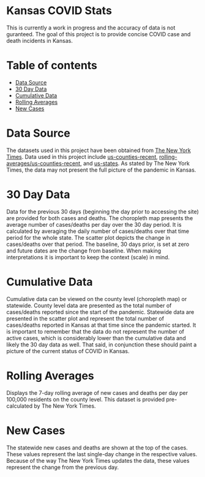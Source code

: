 # Kansas COVID Stats

This is currently a work in progress and the accuracy of data is not guranteed. The goal of this project is to provide concise COVID case and death incidents in Kansas.

# Table of contents
* [Data Source](#Data-Source)
* [30 Day Data](#30-day-data)
* [Cumulative Data](#cumulative-data)
* [Rolling Averages](#rolling-averages)
* [New Cases](#new-cases)


# Data Source
The datasets used in this project have been obtained from [The New York Times](https://github.com/nytimes/covid-19-data). Data used in this project include [us-counties-recent](https://github.com/nytimes/covid-19-data/blob/master/us-counties-recent.csv), [rolling-averages/us-counties-recent](https://github.com/nytimes/covid-19-data/blob/aa306f968b32cd00a59361d6370cde1d5e8e3751/rolling-averages/us-counties-recent.csv),  and [us-states](https://github.com/nytimes/covid-19-data/blob/master/us-states.csv). As stated by The New York Times, the data may not present the full picture of the pandemic in Kansas. 

# 30 Day Data
Data for the previous 30 days (beginning the day prior to accessing the site) are provided for both cases and deaths. The choropleth map presents the average number of cases/deaths per day over the 30 day period. It is calculated by averaging the daily number of cases/deaths over that time period for the whole state. The scatter plot depicts the change in cases/deaths over that period. The baseline, 30 days prior, is set at zero and future dates are the change from baseline. When making interpretations it is important to keep the context (scale) in mind.

# Cumulative Data
Cumulative data can be viewed on the county level (choropleth map) or statewide. County level data are presented as the total number of cases/deaths reported since the start of the pandemic. Statewide data are presented in the scatter plot and represent the total number of cases/deaths reported in Kansas at that time since the pandemic started. It is important to remember that the data do not represent the number of active cases, which is considerably lower than the cumulative data and likely the 30 day data as well. That said, in conjunction these should paint a picture of the current status of COVID in Kansas. 

# Rolling Averages
Displays the 7-day rolling average of new cases and deaths per day per 100,000 residents on the county level. This dataset is provided pre-calculated by The New York Times.

# New Cases
The statewide new cases and deaths are shown at the top of the cases. These values represent the last single-day change in the respective values. Because of the way The New York Times updates the data, these values represent the change from the previous day.
